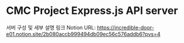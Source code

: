 # CMC Project Express.js API server

서버 구성 및 세부 설명 링크
Notion URL: https://incredible-door-e01.notion.site/2b080accb999494db09ec56c576addb6?pvs=4
